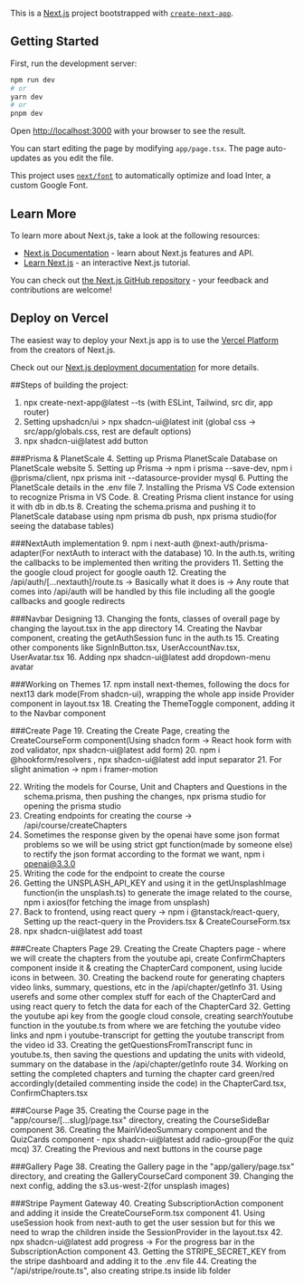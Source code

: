 This is a [Next.js](https://nextjs.org/) project bootstrapped with [`create-next-app`](https://github.com/vercel/next.js/tree/canary/packages/create-next-app).

## Getting Started

First, run the development server:

```bash
npm run dev
# or
yarn dev
# or
pnpm dev
```

Open [http://localhost:3000](http://localhost:3000) with your browser to see the result.

You can start editing the page by modifying `app/page.tsx`. The page auto-updates as you edit the file.

This project uses [`next/font`](https://nextjs.org/docs/basic-features/font-optimization) to automatically optimize and load Inter, a custom Google Font.

## Learn More

To learn more about Next.js, take a look at the following resources:

- [Next.js Documentation](https://nextjs.org/docs) - learn about Next.js features and API.
- [Learn Next.js](https://nextjs.org/learn) - an interactive Next.js tutorial.

You can check out [the Next.js GitHub repository](https://github.com/vercel/next.js/) - your feedback and contributions are welcome!

## Deploy on Vercel

The easiest way to deploy your Next.js app is to use the [Vercel Platform](https://vercel.com/new?utm_medium=default-template&filter=next.js&utm_source=create-next-app&utm_campaign=create-next-app-readme) from the creators of Next.js.

Check out our [Next.js deployment documentation](https://nextjs.org/docs/deployment) for more details.


##Steps of building the project:
1. npx create-next-app@latest --ts (with ESLint, Tailwind, src dir, app router)
2. Setting upshadcn/ui > npx shadcn-ui@latest init (global css -> src/app/globals.css, rest are default options)
3. npx shadcn-ui@latest add button


###Prisma & PlanetScale
4. Setting up Prisma PlanetScale Database on PlanetScale website
5. Setting up Prisma -> npm i prisma --save-dev, npm i @prisma/client, npx prisma init --datasource-provider mysql
6. Putting the PlanetScale details in the .env file
7. Installing the Prisma VS Code extension to recognize Prisma in VS Code. 
8. Creating Prisma client instance for using it with db in db.ts
8. Creating the schema.prisma and pushing it to PlanetScale database using npm prisma db push, npx prisma studio(for seeing the database tables)


###NextAuth implementation
9. npm i next-auth @next-auth/prisma-adapter(For nextAuth to interact with the database)
10. In the auth.ts, writing the callbacks to be implemented then writing the providers
11. Setting the the google cloud project for google oauth
12. Creating the /api/auth/[...nextauth]/route.ts -> Basically what it does is -> Any route that comes into /api/auth will be handled by this file including all the google callbacks and google redirects


###Navbar Designing
13. Changing the fonts, classes of overall page by changing the layout.tsx in the app directory
14. Creating the Navbar component, creating the getAuthSession func in the auth.ts
15. Creating other components like SignInButton.tsx, UserAccountNav.tsx, UserAvatar.tsx
16. Adding npx shadcn-ui@latest add dropdown-menu avatar


###Working on Themes
17. npm install next-themes, following the docs for next13 dark mode(From shadcn-ui), wrapping the whole app inside Provider component in layout.tsx
18. Creating the ThemeToggle component, adding it to the Navbar component


###Create Page
19. Creating the Create Page, creating the CreateCourseForm component(Using shadcn form -> React hook form with zod validator, npx shadcn-ui@latest add form)
20. npm i @hookform/resolvers , npx shadcn-ui@latest add input separator
21. For slight animation -> npm i framer-motion

22. Writing the models for Course, Unit and Chapters and Questions in the schema.prisma, then pushing the changes, npx prisma studio for opening the prisma studio
23. Creating endpoints for creating the course -> /api/course/createChapters
24. Sometimes the response given by the openai have some json format problems so we will be using strict gpt function(made by someone else) to rectify the json format according to the format we want, npm i openai@3.3.0
25. Writing the code for the endpoint to create the course
26. Getting the UNSPLASH_API_KEY and using it in the getUnsplashImage function(in the unsplash.ts) to generate the image related to the course, npm i axios(for fetching the image from unsplash)
27. Back to frontend, using react query -> npm i @tanstack/react-query, Setting up the react-query in the Providers.tsx & CreateCourseForm.tsx
28. npx shadcn-ui@latest add toast


###Create Chapters Page
29. Creating the Create Chapters page - where we will create the chapters from the youtube api, create ConfirmChapters component inside it & creating the ChapterCard component, using lucide icons in between.
30. Creating the backend route for generating chapters video links, summary, questions, etc in the /api/chapter/getInfo
31. Using userefs and some other complex stuff for each of the ChapterCard and using react query to fetch the data for each of the ChapterCard
32. Getting the youtube api key from the google cloud console, creating searchYoutube function in the youtube.ts from where we are fetching the youtube video links and npm i youtube-transcript for getting the youtube transcript from the video id
33. Creating the getQuestionsFromTranscript func in youtube.ts, then saving the questions and updating the units with videoId, summary on the database in the /api/chapter/getInfo route
34. Working on setting the completed chapters and turning the chapter card green/red accordingly(detailed commenting inside the code) in the ChapterCard.tsx, ConfirmChapters.tsx


###Course Page
35. Creating the Course page in the "app/course/[...slug]/page.tsx" directory, creating the CourseSideBar component
36. Creating the MainVideoSummary component and the QuizCards component - npx shadcn-ui@latest add radio-group(For the quiz mcq)
37. Creating the Previous and next buttons in the course page


###Gallery Page
38. Creating the Gallery page in the "app/gallery/page.tsx" directory, and creating the GalleryCourseCard component
39. Changing the next config, adding the s3.us-west-2(for unsplash images)


###Stripe Payment Gateway
40. Creating SubscriptionAction component and adding it inside the CreateCourseForm.tsx component
41. Using useSession hook from next-auth to get the user session but for this we need to wrap the children inside the SessionProvider in the layout.tsx
42. npx shadcn-ui@latest add progress -> For the progress bar in the SubscriptionAction component
43. Getting the STRIPE_SECRET_KEY from the stripe dashboard and adding it to the .env file
44. Creating the "/api/stripe/route.ts", also creating stripe.ts inside lib folder